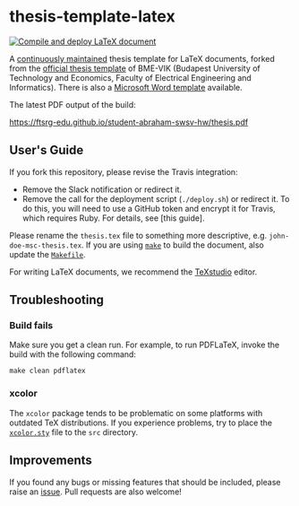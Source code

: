 thesis-template-latex
=====================

[![Compile and deploy LaTeX document](https://github.com/ftsrg-edu/student-abraham-swsv-hw/actions/workflows/compile-latex.yml/badge.svg)](https://github.com/ftsrg-edu/student-abraham-swsv-hw/actions/workflows/compile-latex.yml)

A [continuously maintained](https://github.com/FTSRG/thesis-template-latex/graphs/contributors) thesis template for LaTeX documents, forked from the [official thesis template](http://diplomaterv.vik.bme.hu/) of BME-VIK (Budapest University of Technology and Economics, Faculty of Electrical Engineering and Informatics). There is also a [Microsoft Word template](https://github.com/FTSRG/thesis-template-word) available.

The latest PDF output of the build:

https://ftsrg-edu.github.io/student-abraham-swsv-hw/thesis.pdf

## User's Guide

If you fork this repository, please revise the Travis integration:

* Remove the Slack notification or redirect it.
* Remove the call for the deployment script (`./deploy.sh`) or redirect it. To do this, you will need to use a GitHub token and encrypt it for Travis, which requires Ruby. For details, see [this guide].

Please rename the `thesis.tex` file to something more descriptive, e.g. `john-doe-msc-thesis.tex`. If you are using [`make`](https://www.gnu.org/software/make/) to build the document, also update the [`Makefile`](https://github.com/FTSRG/thesis-template-latex/blob/master/src/Makefile#L1).

For writing LaTeX documents, we recommend the [TeXstudio](http://www.texstudio.org/) editor.

## Troubleshooting

### Build fails

Make sure you get a clean run. For example, to run PDFLaTeX, invoke the build with the following command:

```console
make clean pdflatex
```

### xcolor

The `xcolor` package tends to be problematic on some platforms with outdated TeX distributions.
If you experience problems, try to place the [`xcolor.sty`](https://github.com/FTSRG/thesis-template-latex/blob/8fc7f9d10b1f0f65d8da0ad362492ec65134304f/src/xcolor.sty) file to the `src` directory.

## Improvements

If you found any bugs or missing features that should be included, please raise an [issue](https://github.com/FTSRG/thesis-template-latex/issues). Pull requests are also welcome!
